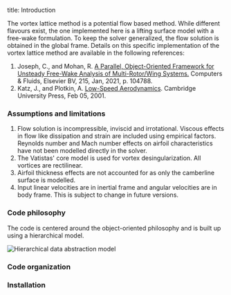 title: Introduction

The vortex lattice method is a potential flow based method. While different flavours exist, the one implemented here is a lifting surface model with a free-wake formulation. To keep the solver generalized, the flow solution is obtained in the global frame. Details on this specific implementation of the vortex lattice method are available in the following references:

1. Joseph, C., and Mohan, R. [A Parallel, Object-Oriented Framework for Unsteady Free-Wake Analysis of Multi-Rotor/Wing Systems.](https://doi.org/10.1016/j.compfluid.2020.104788) Computers &amp; Fluids, Elsevier BV, 215, Jan, 2021, p. 104788.  
2. Katz, J., and Plotkin, A. [Low-Speed Aerodynamics](https://doi.org/10.1017/CBO9780511810329). Cambridge University Press, Feb 05, 2001.

### Assumptions and limitations
1. Flow solution is incompressible, inviscid and irrotational. Viscous effects in flow like dissipation and strain are included using empirical factors. Reynolds number and Mach number effects on airfoil characteristics have not been modelled directly in the solver.
2. The Vatistas' core model is used for vortex desingularization. All vortices are rectilinear.
3. Airfoil thickness effects are not accounted for as only the camberline surface is modelled.
4. Input linear velocities are in inertial frame and angular velocities are in body frame. This is subject to change in future versions.

### Code philosophy
The code is centered around the object-oriented philosophy and is built up using a hierarchical model. 

![Hierarchical data abstraction model](|media|/data_abstraction.png)

### Code organization

### Installation
